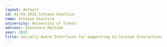 ```yaml
---
layout: default 
id: 01-01-2015-Schiavo Gianluca
name: Schiavo Gianluca
university: University of Trento
advisor: Zancanaro Massimo
year: 2015
title: Socially-Aware Interfaces for Supporting Co-located Interactions
---
```

